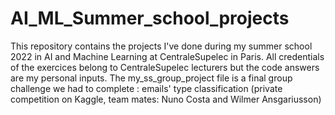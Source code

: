 # AI_ML_Summer_school_projects
This repository contains the projects I've done during my summer school 2022 in AI and Machine Learning at CentraleSupelec in Paris.
All credentials of the exercices belong to CentraleSupelec lecturers but the code answers are my personal inputs.
The my_ss_group_project file is a final group challenge we had to complete : emails' type classification 
(private competition on Kaggle, team mates: Nuno Costa and Wilmer Ansgariusson)
